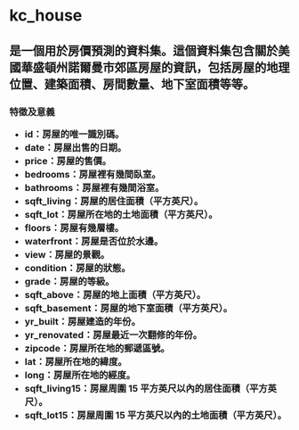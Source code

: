 <h1>kc_house  
<h2>是一個用於房價預測的資料集。這個資料集包含關於美國華盛頓州諾爾曼市郊區房屋的資訊，包括房屋的地理位置、建築面積、房間數量、地下室面積等等。  
  
<h3>特徵及意義   


* id：房屋的唯一識別碼。  
* date：房屋出售的日期。  
* price：房屋的售價。  
* bedrooms：房屋裡有幾間臥室。  
* bathrooms：房屋裡有幾間浴室。  
* sqft_living：房屋的居住面積（平方英尺）。  
* sqft_lot：房屋所在地的土地面積（平方英尺）。  
* floors：房屋有幾層樓。  
* waterfront：房屋是否位於水邊。  
* view：房屋的景觀。  
* condition：房屋的狀態。  
* grade：房屋的等級。  
* sqft_above：房屋的地上面積（平方英尺）。  
* sqft_basement：房屋的地下室面積（平方英尺）。  
* yr_built：房屋建造的年份。  
* yr_renovated：房屋最近一次翻修的年份。  
* zipcode：房屋所在地的郵遞區號。  
* lat：房屋所在地的緯度。  
* long：房屋所在地的經度。 
* sqft_living15：房屋周圍 15 平方英尺以內的居住面積（平方英尺）。 
* sqft_lot15：房屋周圍 15 平方英尺以內的土地面積（平方英尺）。  

